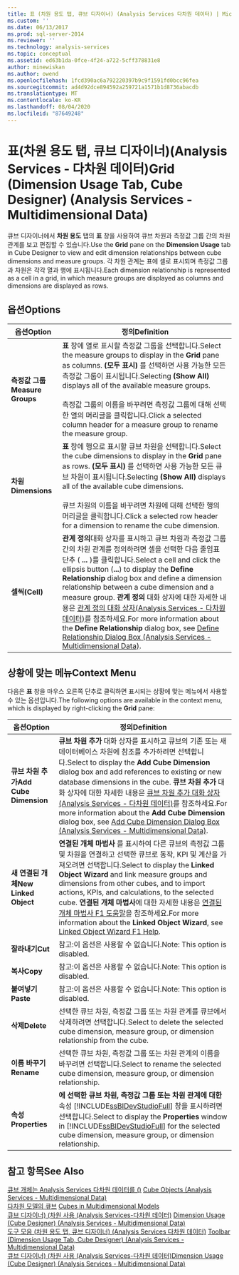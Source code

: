 ```yaml
---
title: 표 (차원 용도 탭, 큐브 디자이너) (Analysis Services 다차원 데이터) | Microsoft Docs
ms.custom: ''
ms.date: 06/13/2017
ms.prod: sql-server-2014
ms.reviewer: ''
ms.technology: analysis-services
ms.topic: conceptual
ms.assetid: ed63b1da-0fce-4f24-a722-5cff378831e8
author: minewiskan
ms.author: owend
ms.openlocfilehash: 1fcd390ac6a792220397b9c9f1591fd0bcc96fea
ms.sourcegitcommit: ad4d92dce894592a259721a1571b1d8736abacdb
ms.translationtype: MT
ms.contentlocale: ko-KR
ms.lasthandoff: 08/04/2020
ms.locfileid: "87649248"
---
```

# <a name="grid-dimension-usage-tab-cube-designer-analysis-services---multidimensional-data"></a><span data-ttu-id="a6e47-102">표(차원 용도 탭, 큐브 디자이너)(Analysis Services - 다차원 데이터)</span><span class="sxs-lookup"><span data-stu-id="a6e47-102">Grid (Dimension Usage Tab, Cube Designer) (Analysis Services - Multidimensional Data)</span></span>
  <span data-ttu-id="a6e47-103">큐브 디자이너에서 **차원 용도** 탭의 **표** 창을 사용하여 큐브 차원과 측정값 그룹 간의 차원 관계를 보고 편집할 수 있습니다.</span><span class="sxs-lookup"><span data-stu-id="a6e47-103">Use the **Grid** pane on the **Dimension Usage** tab in Cube Designer to view and edit dimension relationships between cube dimensions and measure groups.</span></span> <span data-ttu-id="a6e47-104">각 차원 관계는 표에 셀로 표시되며 측정값 그룹과 차원은 각각 열과 행에 표시됩니다.</span><span class="sxs-lookup"><span data-stu-id="a6e47-104">Each dimension relationship is represented as a cell in a grid, in which measure groups are displayed as columns and dimensions are displayed as rows.</span></span>  
  
## <a name="options"></a><span data-ttu-id="a6e47-105">옵션</span><span class="sxs-lookup"><span data-stu-id="a6e47-105">Options</span></span>  
  
|<span data-ttu-id="a6e47-106">옵션</span><span class="sxs-lookup"><span data-stu-id="a6e47-106">Option</span></span>|<span data-ttu-id="a6e47-107">정의</span><span class="sxs-lookup"><span data-stu-id="a6e47-107">Definition</span></span>|  
|------------|----------------|  
|<span data-ttu-id="a6e47-108">**측정값 그룹**</span><span class="sxs-lookup"><span data-stu-id="a6e47-108">**Measure Groups**</span></span>|<span data-ttu-id="a6e47-109">**표** 창에 열로 표시할 측정값 그룹을 선택합니다.</span><span class="sxs-lookup"><span data-stu-id="a6e47-109">Select the measure groups to display in the **Grid** pane as columns.</span></span> <span data-ttu-id="a6e47-110">**(모두 표시)** 를 선택하면 사용 가능한 모든 측정값 그룹이 표시됩니다.</span><span class="sxs-lookup"><span data-stu-id="a6e47-110">Selecting **(Show All)** displays all of the available measure groups.</span></span><br /><br /> <span data-ttu-id="a6e47-111">측정값 그룹의 이름을 바꾸려면 측정값 그룹에 대해 선택한 열의 머리글을 클릭합니다.</span><span class="sxs-lookup"><span data-stu-id="a6e47-111">Click a selected column header for a measure group to rename the measure group.</span></span>|  
|<span data-ttu-id="a6e47-112">**차원**</span><span class="sxs-lookup"><span data-stu-id="a6e47-112">**Dimensions**</span></span>|<span data-ttu-id="a6e47-113">**표** 창에 행으로 표시할 큐브 차원을 선택합니다.</span><span class="sxs-lookup"><span data-stu-id="a6e47-113">Select the cube dimensions to display in the **Grid** pane as rows.</span></span> <span data-ttu-id="a6e47-114">**(모두 표시)** 를 선택하면 사용 가능한 모든 큐브 차원이 표시됩니다.</span><span class="sxs-lookup"><span data-stu-id="a6e47-114">Selecting **(Show All)** displays all of the available cube dimensions.</span></span><br /><br /> <span data-ttu-id="a6e47-115">큐브 차원의 이름을 바꾸려면 차원에 대해 선택한 행의 머리글을 클릭합니다.</span><span class="sxs-lookup"><span data-stu-id="a6e47-115">Click a selected row header for a dimension to rename the cube dimension.</span></span>|  
|<span data-ttu-id="a6e47-116">**셀씩**</span><span class="sxs-lookup"><span data-stu-id="a6e47-116">**(Cell)**</span></span>|<span data-ttu-id="a6e47-117">**관계 정의**대화 상자를 표시하고 큐브 차원과 측정값 그룹 간의 차원 관계를 정의하려면 셀을 선택한 다음 줄임표 단추 ( **...** )를 클릭합니다.</span><span class="sxs-lookup"><span data-stu-id="a6e47-117">Select a cell and click the ellipsis button (**...**) to display the **Define Relationship** dialog box and define a dimension relationship between a cube dimension and a measure group.</span></span> <span data-ttu-id="a6e47-118">**관계 정의** 대화 상자에 대한 자세한 내용은 [관계 정의 대화 상자&#40;Analysis Services - 다차원 데이터&#41;](define-relationship-dialog-box-analysis-services-multidimensional-data.md)를 참조하세요.</span><span class="sxs-lookup"><span data-stu-id="a6e47-118">For more information about the **Define Relationship** dialog box, see [Define Relationship Dialog Box &#40;Analysis Services - Multidimensional Data&#41;](define-relationship-dialog-box-analysis-services-multidimensional-data.md).</span></span>|  
  
## <a name="context-menu"></a><span data-ttu-id="a6e47-119">상황에 맞는 메뉴</span><span class="sxs-lookup"><span data-stu-id="a6e47-119">Context Menu</span></span>  
 <span data-ttu-id="a6e47-120">다음은 **표** 창을 마우스 오른쪽 단추로 클릭하면 표시되는 상황에 맞는 메뉴에서 사용할 수 있는 옵션입니다.</span><span class="sxs-lookup"><span data-stu-id="a6e47-120">The following options are available in the context menu, which is displayed by right-clicking the **Grid** pane:</span></span>  
  
|<span data-ttu-id="a6e47-121">옵션</span><span class="sxs-lookup"><span data-stu-id="a6e47-121">Option</span></span>|<span data-ttu-id="a6e47-122">정의</span><span class="sxs-lookup"><span data-stu-id="a6e47-122">Definition</span></span>|  
|------------|----------------|  
|<span data-ttu-id="a6e47-123">**큐브 차원 추가**</span><span class="sxs-lookup"><span data-stu-id="a6e47-123">**Add Cube Dimension**</span></span>|<span data-ttu-id="a6e47-124">**큐브 차원 추가** 대화 상자를 표시하고 큐브의 기존 또는 새 데이터베이스 차원에 참조를 추가하려면 선택합니다.</span><span class="sxs-lookup"><span data-stu-id="a6e47-124">Select to display the **Add Cube Dimension** dialog box and add references to existing or new database dimensions in the cube.</span></span> <span data-ttu-id="a6e47-125">**큐브 차원 추가** 대화 상자에 대한 자세한 내용은 [큐브 차원 추가 대화 상자&#40;Analysis Services - 다차원 데이터&#41;](add-cube-dimension-dialog-box-analysis-services-multidimensional-data.md)를 참조하세요.</span><span class="sxs-lookup"><span data-stu-id="a6e47-125">For more information about the **Add Cube Dimension** dialog box, see [Add Cube Dimension Dialog Box &#40;Analysis Services - Multidimensional Data&#41;](add-cube-dimension-dialog-box-analysis-services-multidimensional-data.md).</span></span>|  
|<span data-ttu-id="a6e47-126">**새 연결된 개체**</span><span class="sxs-lookup"><span data-stu-id="a6e47-126">**New Linked Object**</span></span>|<span data-ttu-id="a6e47-127">**연결된 개체 마법사** 를 표시하여 다른 큐브의 측정값 그룹 및 차원을 연결하고 선택한 큐브로 동작, KPI 및 계산을 가져오려면 선택합니다.</span><span class="sxs-lookup"><span data-stu-id="a6e47-127">Select to display the **Linked Object Wizard** and link measure groups and dimensions from other cubes, and to import actions, KPIs, and calculations, to the selected cube.</span></span> <span data-ttu-id="a6e47-128">**연결된 개체 마법사**에 대한 자세한 내용은 [연결된 개체 마법사 F1 도움말](linked-object-wizard-f1-help.md)을 참조하세요.</span><span class="sxs-lookup"><span data-stu-id="a6e47-128">For more information about the **Linked Object Wizard**, see [Linked Object Wizard F1 Help](linked-object-wizard-f1-help.md).</span></span>|  
|<span data-ttu-id="a6e47-129">**잘라내기**</span><span class="sxs-lookup"><span data-stu-id="a6e47-129">**Cut**</span></span>|<span data-ttu-id="a6e47-130">참고:이 옵션은 사용할 수 없습니다.</span><span class="sxs-lookup"><span data-stu-id="a6e47-130">Note: This option is disabled.</span></span>|  
|<span data-ttu-id="a6e47-131">**복사**</span><span class="sxs-lookup"><span data-stu-id="a6e47-131">**Copy**</span></span>|<span data-ttu-id="a6e47-132">참고:이 옵션은 사용할 수 없습니다.</span><span class="sxs-lookup"><span data-stu-id="a6e47-132">Note: This option is disabled.</span></span>|  
|<span data-ttu-id="a6e47-133">**붙여넣기**</span><span class="sxs-lookup"><span data-stu-id="a6e47-133">**Paste**</span></span>|<span data-ttu-id="a6e47-134">참고:이 옵션은 사용할 수 없습니다.</span><span class="sxs-lookup"><span data-stu-id="a6e47-134">Note: This option is disabled.</span></span>|  
|<span data-ttu-id="a6e47-135">**삭제**</span><span class="sxs-lookup"><span data-stu-id="a6e47-135">**Delete**</span></span>|<span data-ttu-id="a6e47-136">선택한 큐브 차원, 측정값 그룹 또는 차원 관계를 큐브에서 삭제하려면 선택합니다.</span><span class="sxs-lookup"><span data-stu-id="a6e47-136">Select to delete the selected cube dimension, measure group, or dimension relationship from the cube.</span></span>|  
|<span data-ttu-id="a6e47-137">**이름 바꾸기**</span><span class="sxs-lookup"><span data-stu-id="a6e47-137">**Rename**</span></span>|<span data-ttu-id="a6e47-138">선택한 큐브 차원, 측정값 그룹 또는 차원 관계의 이름을 바꾸려면 선택합니다.</span><span class="sxs-lookup"><span data-stu-id="a6e47-138">Select to rename the selected cube dimension, measure group, or dimension relationship.</span></span>|  
|<span data-ttu-id="a6e47-139">**속성**</span><span class="sxs-lookup"><span data-stu-id="a6e47-139">**Properties**</span></span>|<span data-ttu-id="a6e47-140">**에 선택한 큐브 차원, 측정값 그룹 또는 차원 관계에 대한** 속성 [!INCLUDE[ssBIDevStudioFull](../includes/ssbidevstudiofull-md.md)] 창을 표시하려면 선택합니다.</span><span class="sxs-lookup"><span data-stu-id="a6e47-140">Select to display the **Properties** window in [!INCLUDE[ssBIDevStudioFull](../includes/ssbidevstudiofull-md.md)] for the selected cube dimension, measure group, or dimension relationship.</span></span>|  
  
## <a name="see-also"></a><span data-ttu-id="a6e47-141">참고 항목</span><span class="sxs-lookup"><span data-stu-id="a6e47-141">See Also</span></span>  
 <span data-ttu-id="a6e47-142">[큐브 개체는 Analysis Services 다차원 데이터를 &#40;&#41;](multidimensional-models-olap-logical-cube-objects/cube-objects-analysis-services-multidimensional-data.md) </span><span class="sxs-lookup"><span data-stu-id="a6e47-142">[Cube Objects &#40;Analysis Services - Multidimensional Data&#41;](multidimensional-models-olap-logical-cube-objects/cube-objects-analysis-services-multidimensional-data.md) </span></span>  
 <span data-ttu-id="a6e47-143">[다차원 모델의 큐브](multidimensional-models/cubes-in-multidimensional-models.md) </span><span class="sxs-lookup"><span data-stu-id="a6e47-143">[Cubes in Multidimensional Models](multidimensional-models/cubes-in-multidimensional-models.md) </span></span>  
 <span data-ttu-id="a6e47-144">[큐브 디자이너&#41; &#40;차원 사용 &#40;Analysis Services-다차원 데이터&#41;](dimension-usage-cube-designer-analysis-services-multidimensional-data.md) </span><span class="sxs-lookup"><span data-stu-id="a6e47-144">[Dimension Usage &#40;Cube Designer&#41; &#40;Analysis Services - Multidimensional Data&#41;](dimension-usage-cube-designer-analysis-services-multidimensional-data.md) </span></span>  
 <span data-ttu-id="a6e47-145">[도구 모음 &#40;차원 용도 탭, 큐브 디자이너&#41; &#40;Analysis Services 다차원 데이터&#41;](toolbar-dimension-usage-cube-designer-analysis-services-multidimensional-data.md) </span><span class="sxs-lookup"><span data-stu-id="a6e47-145">[Toolbar &#40;Dimension Usage Tab, Cube Designer&#41; &#40;Analysis Services - Multidimensional Data&#41;](toolbar-dimension-usage-cube-designer-analysis-services-multidimensional-data.md) </span></span>  
 [<span data-ttu-id="a6e47-146">큐브 디자이너&#41; &#40;차원 사용 &#40;Analysis Services-다차원 데이터&#41;</span><span class="sxs-lookup"><span data-stu-id="a6e47-146">Dimension Usage &#40;Cube Designer&#41; &#40;Analysis Services - Multidimensional Data&#41;</span></span>](dimension-usage-cube-designer-analysis-services-multidimensional-data.md)  
  
  
